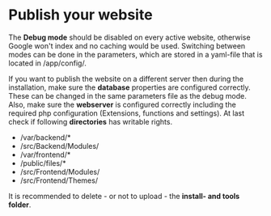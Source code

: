 # Publish your website

The **Debug mode** should be disabled on every active website, otherwise Google won't index and no caching would be used. Switching between modes can be done in the parameters, which are stored in a yaml-file that is located in /app/config/.

If you want to publish the website on a different server then during the installation, make sure the **database** properties are configured correctly. These can be changed in the same parameters file as the debug mode. Also, make sure the **webserver** is configured correctly including the required php configuration (Extensions, functions and settings). At last check if following **directories** has writable rights.

* /var/backend/*
* /src/Backend/Modules/
* /var/frontend/*
* /public/files/*
* /src/Frontend/Modules/
* /src/Frontend/Themes/

It is recommended to delete - or not to upload - the **install- and tools folder**.
